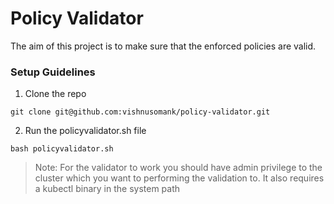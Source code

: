 
# Policy Validator

The aim of this project is to make sure that the enforced policies are valid.  

### Setup Guidelines

1. Clone the repo 
```
git clone git@github.com:vishnusomank/policy-validator.git
```
2. Run the policyvalidator.sh file
```
bash policyvalidator.sh
```
>Note: For the validator to work you should have admin privilege to the cluster which you want to performing the validation to. It also requires a kubectl binary in the system path
